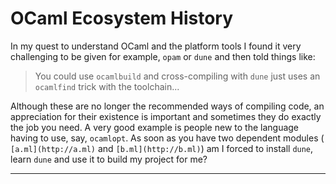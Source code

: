 # OCaml Ecosystem History

In my quest to understand OCaml and the platform tools I found it very challenging to be given for example, `opam` or `dune` and then told things like:

> You could use `ocamlbuild` and cross-compiling with `dune` just uses an `ocamlfind` trick with the toolchain...

Although these are no longer the recommended ways of compiling code, an appreciation for their existence is important and sometimes they do exactly the job you need. A very good example is people new to the language having to use, say, `ocamlopt`. As soon as you have two dependent modules ( `[a.ml](http://a.ml)` and `[b.ml](http://b.ml)`) am I forced to install `dune`, learn `dune` and use it to build my project for me? 

---
